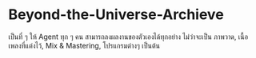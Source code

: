 # Beyond-the-Universe-Archieve
เป็นที่ ๆ ให้ Agent ทุก ๆ คน สามารถลงผลงานของตัวเองได้ทุกอย่าง ไม่ว่าจะเป็น ภาพวาด, เนื้อเพลงที่แต่งไว้, Mix &amp; Mastering, โปรแกรมต่างๆ เป็นต้น
